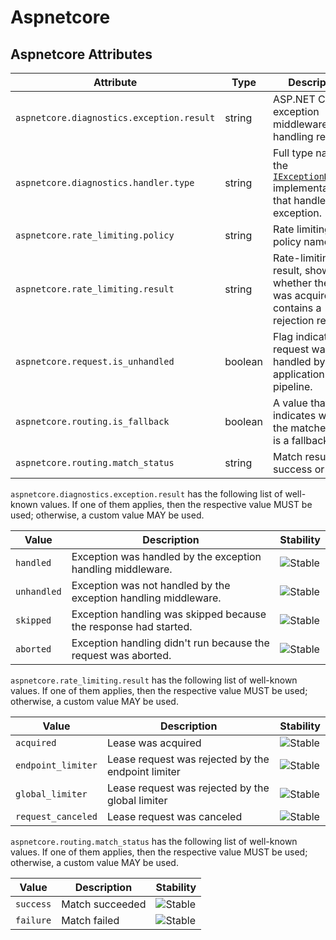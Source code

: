 <!--- Hugo front matter used to generate the website version of this page:
--->

<!-- NOTE: THIS FILE IS AUTOGENERATED. DO NOT EDIT BY HAND. -->
<!-- see templates/registry/markdown/attribute_namespace.md.j2 -->

# Aspnetcore

## Aspnetcore Attributes

| Attribute                                 | Type    | Description                                                                                                                                                                       | Examples                    | Stability                                                  |
| ----------------------------------------- | ------- | --------------------------------------------------------------------------------------------------------------------------------------------------------------------------------- | --------------------------- | ---------------------------------------------------------- |
| `aspnetcore.diagnostics.exception.result` | string  | ASP.NET Core exception middleware handling result                                                                                                                                 | `handled`                   | ![Stable](https://img.shields.io/badge/-stable-lightgreen) |
| `aspnetcore.diagnostics.handler.type`     | string  | Full type name of the [`IExceptionHandler`](https://learn.microsoft.com/dotnet/api/microsoft.aspnetcore.diagnostics.iexceptionhandler) implementation that handled the exception. | `Contoso.MyHandler`         | ![Stable](https://img.shields.io/badge/-stable-lightgreen) |
| `aspnetcore.rate_limiting.policy`         | string  | Rate limiting policy name.                                                                                                                                                        | `fixed`; `sliding`; `token` | ![Stable](https://img.shields.io/badge/-stable-lightgreen) |
| `aspnetcore.rate_limiting.result`         | string  | Rate-limiting result, shows whether the lease was acquired or contains a rejection reason                                                                                         | `acquired`                  | ![Stable](https://img.shields.io/badge/-stable-lightgreen) |
| `aspnetcore.request.is_unhandled`         | boolean | Flag indicating if request was handled by the application pipeline.                                                                                                               | `true`                      | ![Stable](https://img.shields.io/badge/-stable-lightgreen) |
| `aspnetcore.routing.is_fallback`          | boolean | A value that indicates whether the matched route is a fallback route.                                                                                                             | `true`                      | ![Stable](https://img.shields.io/badge/-stable-lightgreen) |
| `aspnetcore.routing.match_status`         | string  | Match result - success or failure                                                                                                                                                 | `success`                   | ![Stable](https://img.shields.io/badge/-stable-lightgreen) |

`aspnetcore.diagnostics.exception.result` has the following list of well-known values. If one of them applies, then the respective value MUST be used; otherwise, a custom value MAY be used.

| Value       | Description                                                      | Stability                                                  |
| ----------- | ---------------------------------------------------------------- | ---------------------------------------------------------- |
| `handled`   | Exception was handled by the exception handling middleware.      | ![Stable](https://img.shields.io/badge/-stable-lightgreen) |
| `unhandled` | Exception was not handled by the exception handling middleware.  | ![Stable](https://img.shields.io/badge/-stable-lightgreen) |
| `skipped`   | Exception handling was skipped because the response had started. | ![Stable](https://img.shields.io/badge/-stable-lightgreen) |
| `aborted`   | Exception handling didn't run because the request was aborted.   | ![Stable](https://img.shields.io/badge/-stable-lightgreen) |

`aspnetcore.rate_limiting.result` has the following list of well-known values. If one of them applies, then the respective value MUST be used; otherwise, a custom value MAY be used.

| Value              | Description                                        | Stability                                                  |
| ------------------ | -------------------------------------------------- | ---------------------------------------------------------- |
| `acquired`         | Lease was acquired                                 | ![Stable](https://img.shields.io/badge/-stable-lightgreen) |
| `endpoint_limiter` | Lease request was rejected by the endpoint limiter | ![Stable](https://img.shields.io/badge/-stable-lightgreen) |
| `global_limiter`   | Lease request was rejected by the global limiter   | ![Stable](https://img.shields.io/badge/-stable-lightgreen) |
| `request_canceled` | Lease request was canceled                         | ![Stable](https://img.shields.io/badge/-stable-lightgreen) |

`aspnetcore.routing.match_status` has the following list of well-known values. If one of them applies, then the respective value MUST be used; otherwise, a custom value MAY be used.

| Value     | Description     | Stability                                                  |
| --------- | --------------- | ---------------------------------------------------------- |
| `success` | Match succeeded | ![Stable](https://img.shields.io/badge/-stable-lightgreen) |
| `failure` | Match failed    | ![Stable](https://img.shields.io/badge/-stable-lightgreen) |
